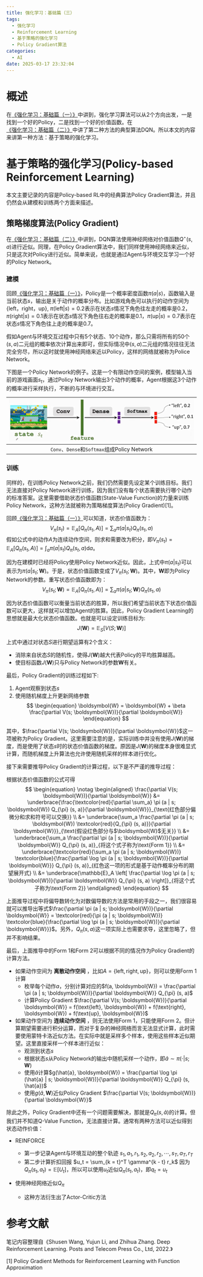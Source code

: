```yaml
---
title: 强化学习：基础篇（三）
tags:
  - 强化学习
  - Reinforcement Learning
  - 基于策略的强化学习
  - Policy Gradient算法
categories:
  - AI
date: 2025-03-17 23:32:04
---
```



# 概述

在[《强化学习：基础篇（一）》](https://tao-oooo.github.io/%E5%BC%BA%E5%8C%96%E5%AD%A6%E4%B9%A0%EF%BC%9A%E5%9F%BA%E7%A1%80%E7%AF%87%EF%BC%88%E4%B8%80%EF%BC%89/index.html)中讲到，强化学习算法可以从2个方向出发，一是找到一个好的Policy，二是找到一个好的价值函数。在[《强化学习：基础篇（二）》](https://tao-oooo.github.io/%E5%BC%BA%E5%8C%96%E5%AD%A6%E4%B9%A0%EF%BC%9A%E5%9F%BA%E7%A1%80%E7%AF%87%EF%BC%88%E4%BA%8C%EF%BC%89/index.html)中讲了第二种方法的典型算法DQN。所以本文的内容来讲第一种方法：基于策略的强化学习。

# 基于策略的强化学习(Policy-based Reinforcement Learning)

本文主要记录的内容是Policy-based RL中的经典算法Policy Gradient算法，并且仍然会从建模和训练两个方面来描述。

## 策略梯度算法(Policy Gradient)

在[《强化学习：基础篇（二）》](https://tao-oooo.github.io/%E5%BC%BA%E5%8C%96%E5%AD%A6%E4%B9%A0%EF%BC%9A%E5%9F%BA%E7%A1%80%E7%AF%87%EF%BC%88%E4%BA%8C%EF%BC%89/index.html)中讲到，DQN算法使用神经网络对价值函数$Q^{\star} (s, a)$进行近似。同理，在Policy Gradient算法中，我们同样使用神经网络来近似，只是这次对Policy进行近似。简单来说，也就是通过Agent与环境交互学习一个好的Policy Network。

### 建模

回顾[《强化学习：基础篇（一）》](https://tao-oooo.github.io/%E5%BC%BA%E5%8C%96%E5%AD%A6%E4%B9%A0%EF%BC%9A%E5%9F%BA%E7%A1%80%E7%AF%87%EF%BC%88%E4%B8%80%EF%BC%89/index.html)，Policy是一个概率密度函数$\pi (a | s)$，函数输入是当前状态$s$，输出是关于动作的概率分布。比如游戏角色可以执行的动作空间为$\{ \text{left}，\text{right}，\text{up} \}$, $\pi (\text{left} | s) = 0.2$表示在状态$s$情况下角色往左走的概率是0.2，$\pi (\text{right} | s) = 0.1$表示在状态$s$情况下角色往右走的概率是0.1，$\pi (\text{up} | s) = 0.7$表示在状态$s$情况下角色往上走的概率是0.7。

假如Agent与环境交互过程中只有5个状态、10个动作，那么只需将所有的50个$(s, a)$二元组的概率依次计算出来即可，但实际情况中$(s, a)$二元组的情况往往无法完全穷尽，所以这时就使用神经网络来近以Policy，这样的网络就被称为Police Network。

下图是一个Policy Network的例子。这是一个有限动作空间的案例，模型输入当前的游戏画面$s_t$，通过Policy Network输出3个动作的概率，Agent根据这3个动作的概率进行采样执行，不断的与环境进行交互。

|![image-1](../images/强化学习：基础篇（三）/image-1.png)|
|:-:|
|`Conv`、`Dense`和`Softmax`组成Policy Network|

### 训练

同样的，在训练Policy Network之前，我们仍然需要先设定某个训练目标。我们无法直接对Policy Network进行训练，因为我们没有每个状态需要执行哪个动作的标准答案。这里需要借助状态价值函数(State-Value Function)的力量来训练Policy Network，这种方法就被称为策略梯度算法(Policy Gradient)[1]。

回顾[《强化学习：基础篇（一）》](https://tao-oooo.github.io/%E5%BC%BA%E5%8C%96%E5%AD%A6%E4%B9%A0%EF%BC%9A%E5%9F%BA%E7%A1%80%E7%AF%87%EF%BC%88%E4%B8%80%EF%BC%89/index.html)可以知道，状态价值函数为：
$$
\begin{equation}
    V_{\pi}(s_t) = \mathbb{E}_A [Q_{\pi}(s_t, A)] = \sum_a \pi (a | s_t) Q_{\pi}(s_t, a)
\end{equation}
$$
假如公式中的动作$A$为连续动作空间，则求和需要改为积分，即$V_{\pi}(s_t) = \mathbb{E}_A [Q_{\pi}(s_t, A)] = \int_a \pi (a | s_t) Q_{\pi}(s_t, a) \text{d}a$。

因为在建模时已经将Policy使用Policy Network近似。因此，上式中$\pi(a|s_t)$可以表示为$\pi(a|s_t; \boldsymbol{W})$。于是，状态价值函数变成了$V_{\pi}(s_t; \boldsymbol{W})$。其中，$\boldsymbol{W}$即为Policy Network的参数。重写状态价值函数即为：
$$
\begin{equation}
    V_{\pi}(s_t; \boldsymbol{W}) = \mathbb{E}_A [Q_{\pi}(s_t, A)] = \sum_a \pi (a | s_t; \boldsymbol{W}) Q_{\pi}(s_t, a)
\end{equation}
$$

因为状态价值函数可以衡量当前状态的胜算，所以我们希望当前状态下状态价值函数可以更大，这样就可以增加Agent的胜算。因此，Policy Gradient Learning的思想就是最大化状态价值函数。也就是可以设定训练目标为:
$$
\begin{equation}
    J(\boldsymbol{W}) = \mathbb{E}_S [V(S; \boldsymbol{W})]
\end{equation}
$$

上式中通过对状态$S$进行期望运算有2个含义：

* 消除来自状态$S$的随机性，使得$J(\boldsymbol{W})$越大代表Policy的平均胜算越高。
* 使目标函数$J(\boldsymbol{W})$只与Policy Network的参数$\boldsymbol{W}$有关。

最后，Policy Gradient的训练过程如下:

1) Agent观察到状态$s$
2) 使用随机梯度上升更新网络参数
$$
\begin{equation}
    \boldsymbol{W} = \boldsymbol{W} + \beta \frac{\partial V(s; \boldsymbol{W})}{\partial \boldsymbol{W}}
\end{equation}
$$

其中，$\frac{\partial V(s; \boldsymbol{W})}{\partial \boldsymbol{W}}$这一项被称为Policy Gradient。这里需要注意的是，实际训练中并没有使用$J(\boldsymbol{W})$的梯度，而是使用了状态$s$时的状态价值函数的梯度。原因是$J(\boldsymbol{W})$的梯度本身很难显式计算，而随机梯度上升算法也允许使用随机采样的样本进行优化。

接下来需要推导Policy Gradient的计算过程，以下是不严谨的推导过程：

根据状态价值函数的公式可得
$$
\begin{equation} \notag
    \begin{aligned}
        \frac{\partial V(s; \boldsymbol{W})}{\partial \boldsymbol{W}} &= \underbrace{\frac{\textcolor{red}{\partial \sum_a} \pi (a | s; \boldsymbol{W}) Q_{\pi} (s, a)}{\partial \boldsymbol{W}}}_{\text{红色部分偏微分和求和符号可以交换}} \\
        &= \underbrace{\sum_a \frac{\partial \pi (a | s; \boldsymbol{W}) \textcolor{red}{Q_{\pi} (s, a)}}{\partial \boldsymbol{W}}}_{\text{假设红色部分与$\boldsymbol{W}$无关}} \\
        &= \underbrace{\sum_a \frac{\partial \pi (a | s; \boldsymbol{W})}{\partial \boldsymbol{W}} Q_{\pi} (s, a)}_{将这个式子称为\text{Form 1}} \\
        &= \underbrace{\textcolor{red}{\sum_a \pi (a | s; \boldsymbol{W})} \textcolor{blue}{\frac{\partial \log \pi (a | s; \boldsymbol{W})}{\partial \boldsymbol{W}}} Q_{\pi} (s, a)}_{红色这一项的形式是基于动作概率分布的期望展开式} \\
        &= \underbrace{\mathbb{E}_A \left[ \frac{\partial \log \pi (a | s; \boldsymbol{W})}{\partial \boldsymbol{W}} Q_{\pi} (s, a) \right]}_{将这个式子称为\text{Form 2}}
    \end{aligned}
\end{equation}
$$

上面推导过程中将偏导数转化为对数偏导数的方法是常用的手段之一，我们很容易就可以推导出等式$\frac{\partial \pi (a | s; \boldsymbol{W})}{\partial \boldsymbol{W}} = \textcolor{red}{\pi (a | s; \boldsymbol{W})} \textcolor{blue}{\frac{\partial \log \pi (a | s; \boldsymbol{W})}{\partial \boldsymbol{W}}}$。另外，$Q_{\pi} (s, a)$这一项实际上也需要求导，这里忽略了，但并不影响结果。

最后，上面推导中的Form 1和Form 2可以根据不同的情况作为Policy Gradient的计算方法。

* 如果动作空间为 **离散动作空间** ，比如$A = \{\text{left}, \text{right}, \text{up}\}$，则可以使用Form 1计算
  * 枚举每个动作$a$，分别计算对应的$f(a, \boldsymbol{W}) = \frac{\partial \pi (a | s; \boldsymbol{W})}{\partial \boldsymbol{W}} Q_{\pi} (s, a)$
  * 计算Policy Gradient $\frac{\partial V(s; \boldsymbol{W})}{\partial \boldsymbol{W}} = f(\text{left}, \boldsymbol{W}) + f(\text{right}, \boldsymbol{W}) + f(\text{up}, \boldsymbol{W})$
* 如果动作空间为 **连续动作空间** ，则无法使用Form 1，只能使用Form 2。但计算期望需要进行积分运算，而对于复杂的神经网络而言无法显式计算，此时需要使用蒙特卡洛近似方法。在实际中就是采样多个样本，使用这些样本近似期望。这里直接采样一个样本进行近似：
  * 观测到状态$s$
  * 根据状态$s$从Policy Network的输出中随机采样一个动作，即$\hat{a} \sim \pi (\cdot | s; \boldsymbol{W})$
  * 使用$\hat{a}$计算$g(\hat{a}, \boldsymbol{W}) = \frac{\partial \log \pi (\hat{a} | s; \boldsymbol{W})}{\partial \boldsymbol{W}} Q_{\pi} (s, \hat{a})$
  * 使用$g(\hat{a}, \boldsymbol{W})$近似Policy Gradient $\frac{\partial V(s; \boldsymbol{W})}{\partial \boldsymbol{W}}$

除此之外，Policy Gradient中还有一个问题需要解决，那就是$Q_{\pi} (s, \hat{a})$的计算。但我们并不知道Q-Value Function，无法直接计算。通常有两种方法可以近似得到状态动作价值：

* REINFORCE
  * 第一步记录Agent与环境互动的整个轨迹 $s_1, a_1, r_1, s_2, a_2, r_2, \cdots, s_T, a_T, r_T$
  * 第二步计算折扣回报 $u_t = \sum_{k = t}^T \gamma^{k - t} r_k$
  因为$Q_{\pi} (s_t, a_t) = \mathbb{E} [U_t]$，所以可以使用$u_t$近似$Q_{\pi} (s_t, a_t)$，即$q_t = u_t$

* 使用神经网络近似$Q_{\pi}$
  * 这种方法衍生出了Actor-Critic方法


# 参考文献

笔记内容整理自《Shusen Wang, Yujun Li, and Zhihua Zhang. Deep Reinforcement Learning. Posts and Telecom Press Co., Ltd, 2022.》

[1] Policy Gradient Methods for Reinforcement Learning with Function Approximation